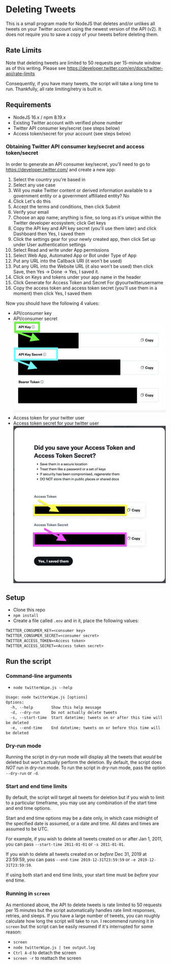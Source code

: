 # Deleting Tweets
This is a small program made for NodeJS that deletes and/or unlikes all tweets on your Twitter account using the newest version of the API (v2). It does not require you to save a copy of your tweets before deleting them.

## Rate Limits
Note that deleting tweets are limited to 50 requests per 15-minute window as of this writing. Please see https://developer.twitter.com/en/docs/twitter-api/rate-limits

Consequently, if you have many tweets, the script will take a long time to run. Thankfully, all rate limiting/retry is built in.

## Requirements
* NodeJS 16.x / npm 8.19.x
* Existing Twitter account with verified phone number
* Twitter API consumer key/secret (see steps below)
* Access token/secret for your account (see steps below)

### Obtaining Twitter API consumer key/secret and access token/secret

In order to generate an API consumer key/secret, you'll need to go to https://developer.twitter.com/ and create a new app:

1. Select the country you're based in
2. Select any use case
3. Will you make Twitter content or derived information available to a government entity or a government affiliated entity? No
4. Click Let's do this
5. Accept the terms and conditions, then click Submit
7. Verify your email
8. Choose an app name; anything is fine, so long as it's unique within the Twitter developer ecosystem; click Get keys
9. Copy the API key and API key secret (you'll use them later) and click Dashboard then Yes, I saved them
10. Click the settings gear for your newly created app, then click Set up under User authentication settings
11. Select Read and write under App permissions
12. Select Web App, Automated App or Bot under Type of App
13. Put any URL into the Callback URI (it won't be used)
14. Put any URL into the Website URL (it also won't be used) then click Save, then Yes -> Done -> Yes, I saved it.
15. Click on Keys and tokens under your app name in the header
16. Click Generate for Access Token and Secret For @yourtwitterusername
17. Copy the access token and access token secret (you'll use them in a moment) then click Yes, I saved them

Now you should have the following 4 values:
* API/consumer key
* API/consumer secret
![](./images/APIKEYS.png)
* Access token for your twitter user
* Access token secret for your twitter user
![](./images/secrets.png)

## Setup

* Clone this repo
* `npm install`
* Create a file called `.env` and in it, place the following values:
```
TWITTER_CONSUMER_KEY=<consumer key>
TWITTER_CONSUMER_SECRET=<consumer secret>
TWITTER_ACCESS_TOKEN=<Access token>
TWITTER_ACCESS_SECRET=<Access token secret>
```

## Run the script

### Command-line arguments

* `node twitterWipe.js --help`
```
Usage: node twitterWipe.js [options]
Options:
  -h, --help        Show this help message
  -d, --dry-run     Do not actually delete tweets
  -s, --start-time  Start datetime; tweets on or after this time will be deleted
  -e, --end-time    End datetime; tweets on or before this time will be deleted
```

### Dry-run mode

Running the script in dry-run mode will display all the tweets that *would* be deleted but won't actually perform the deletion. By default, the script does *NOT* run in dry-run mode. To run the script in dry-run mode, pass the option `--dry-run` or `-d`.

### Start and end time limits

By default, the script will target all tweets for deletion but if you wish to limit to a particular timeframe, you may use any combination of the start time and end time options.

Start and end time options may be a date only, in which case midnight of the specified date is assumed, or a date and time. All dates and times are assumed to be UTC.

For example, if you wish to delete all tweets created on or after Jan 1, 2011, you can pass `--start-time 2011-01-01` or `-s 2011-01-01`.

If you wish to delete all tweets created on or *before* Dec 31, 2019 at 23:59:59, you can pass `--end-time 2019-12-31T23:59:59` or `-e 2019-12-31T23:59:59`.

If using both start and end time linits, your start time must be *before* your end time.

### Running in `screen`

As mentioned above, the API to delete tweets is rate limited to 50 requests per 15 minutes but the script automatically handles rate limit responses, retries, and sleeps. If you have a large number of tweets, you can roughly calculate how long the script will take to run. I recommend running it in `screen` but the script can be easily resumed if it's interrupted for some reason:

* `screen`
* `node twitterWipe.js | tee output.log`
* `Ctrl A-d` to detach the screen
* `screen -r` to reattach the screen
